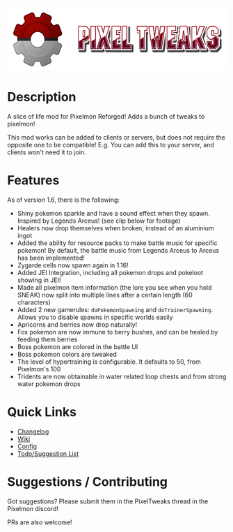 <img src="src/main/resources/logo.png" height="150px"/>

# Description
A slice of life mod for Pixelmon Reforged! Adds a bunch of tweaks to pixelmon!

This mod works can be added to clients or servers, but does not require the opposite one to be compatible! E.g. You can add this to your server, and clients won't need it to join.

# Features
As of version 1.6, there is the following:
- Shiny pokemon sparkle and have a sound effect when they spawn. Inspired by Legends Arceus! (see clip below for footage)
- Healers now drop themselves when broken, instead of an aluminium ingot
- Added the ability for resource packs to make battle music for specific pokemon! By default, the battle music from Legends Arceus to Arceus has been implemented!
- Zygarde cells now spawn again in 1.16!
- Added JEI Integration, including all pokemon drops and pokeloot showing in JEI!
- Made all pixelmon item information (the lore you see when you hold SNEAK) now split into multiple lines after a certain length (60 characters)
- Added 2 new gamerules: `doPokemonSpawning` and `doTrainerSpawning`. Allows you to disable spawns in specific worlds easily
- Apricorns and berries now drop naturally!
- Fox pokemon are now immune to berry bushes, and can be healed by feeding them berries
- Boss pokemon are colored in the battle UI
- Boss pokemon colors are tweaked
- The level of hypertraining is configurable. It defaults to 50, from Pixelmon's 100
- Tridents are now obtainable in water related loop chests and from strong water pokemon drops

# Quick Links
- [Changelog](CHANGELOG.md)
- [Wiki](https://github.com/StrangeOne101/PixelTweaks/wiki)
- [Config](https://github.com/StrangeOne101/PixelTweaks/wiki/Config)
- [Todo/Suggestion List](TODO.md)

# Suggestions / Contributing
Got suggestions? Please submit them in the PixelTweaks thread in the Pixelmon discord!

PRs are also welcome!
